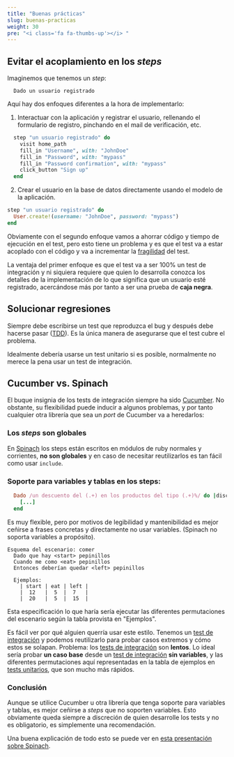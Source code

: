```yaml
---
title: "Buenas prácticas"
slug: buenas-practicas
weight: 30
pre: "<i class='fa fa-thumbs-up'></i> "
---
```


## Evitar el acoplamiento en los _steps_

Imaginemos que tenemos un _step_:

```
  Dado un usuario registrado
```

Aquí hay dos enfoques diferentes a la hora de implementarlo:

1. Interactuar con la aplicación y registrar el usuario, rellenando el formulario de registro, pinchando en el mail de verificación, etc.
  ```ruby
    step "un usuario registrado" do
      visit home_path
      fill_in "Username", with: "JohnDoe"
      fill_in "Password", with: "mypass"
      fill_in "Password confirmation", with: "mypass"
      click_button "Sign up"
    end
  ```
2. Crear el usuario en la base de datos directamente usando el modelo de la aplicación.
  ```ruby
  step "un usuario registrado" do
    User.create!(username: "JohnDoe", password: "mypass")
  end
  ```

Obviamente con el segundo enfoque vamos a ahorrar código y tiempo de ejecución en el test, pero esto tiene un problema y es que el test va a estar acoplado con el código y va a incrementar la [fragilidad](#fragilidad) del test.

La ventaja del primer enfoque es que el test va a ser 100% un test de integración y ni siquiera requiere que quien lo desarrolla conozca los detalles de la implementación de lo que significa que un usuario esté registrado, acercándose más por tanto a ser una prueba de __caja negra__.

## Solucionar regresiones

Siempre debe escribirse un test que reproduzca el bug y después debe hacerse pasar ([TDD](#tdd)). Es la única manera de asegurarse que el test cubre el problema.

Idealmente debería usarse un test unitario si es posible, normalmente no merece la pena usar un test de integración.

## Cucumber vs. Spinach

El buque insignia de los tests de integración siempre ha sido [Cucumber](https://github.com/cucumber/cucumber/). No obstante, su flexibilidad puede inducir a algunos problemas, y por tanto cualquier otra librería que sea un _port_ de Cucumber va a heredarlos:

### Los _steps_ son globales

En [Spinach](https://github.com/codegram/spinach) los steps están escritos en módulos de ruby normales y corrientes, __no son globales__ y en caso de necesitar reutilizarlos es tan fácil como usar `include`.

### Soporte para variables y tablas en los steps:
```ruby
  Dado /un descuento del (.+) en los productos del tipo (.+)%/ do |discount,type|
    [...]
  end
```

Es muy flexible, pero por motivos de legibilidad y mantenibilidad es mejor ceñirse a frases concretas y directamente no usar variables. (Spinach no soporta variables a propósito).

```
Esquema del escenario: comer
  Dado que hay <start> pepinillos
  Cuando me como <eat> pepinillos
  Entonces deberían quedar <left> pepinillos

  Ejemplos:
    | start | eat | left |
    |  12   |  5  |  7   |
    |  20   |  5  |  15  |
```

Esta especificación lo que haría sería ejecutar las diferentes permutaciones del escenario según la tabla provista en "Ejemplos".

Es fácil ver por qué alguien querría usar este estilo. Tenemos un [test de integración](#test-de-integraci%C3%B3n) y podemos reutilizarlo para probar casos extremos y cómo estos se solapan. Problema: los [tests de integración](#test-de-integraci%C3%B3n) son __lentos__. Lo ideal sería probar __un caso base__ desde un [test de integración](#test-de-integraci%C3%B3n) __sin variables__, y las diferentes permutaciones aquí representadas en la tabla de ejemplos en [tests unitarios](#test-unitario), que son mucho más rápidos.

### Conclusión

Aunque se utilice Cucumber u otra librería que tenga soporte para variables y tablas, es mejor ceñirse a _steps_ que no soporten variables. Esto obviamente queda siempre a discreción de quien desarrolle los tests y no es obligatorio, es simplemente una recomendación.

Una buena explicación de todo esto se puede ver en [esta presentación sobre Spinach](http://codegram.github.io/spinach-presentation).